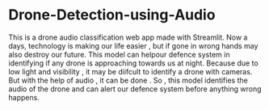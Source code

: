 # Drone-Detection-using-Audio

This is a drone audio classification web app made with Streamlit. Now a days, technology is making our life easier ,  but if gone in wrong hands may also destroy our future. This model can helpour defence system in identifying if any drone is approaching towards us at night. Because due to low light and visibility , it may be diifcult to identify a drone with cameras. But with the help of audio , it can be done . So , this model identifies the audio of the drone and can alert our defence system before anything wrong happens.
